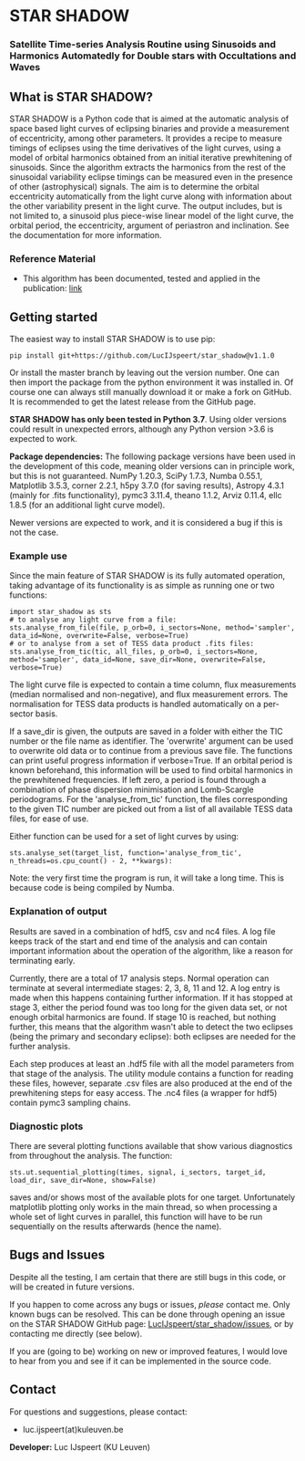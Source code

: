 # STAR SHADOW
### Satellite Time-series Analysis Routine using Sinusoids and Harmonics Automatedly for Double stars with Occultations and Waves


## What is STAR SHADOW?
STAR SHADOW is a Python code that is aimed at the automatic analysis of space based light curves of eclipsing binaries 
and provide a measurement of eccentricity, among other parameters. It provides a recipe to measure timings of eclipses 
using the time derivatives of the light curves, using a model of orbital harmonics obtained from an initial iterative 
prewhitening of sinusoids. Since the algorithm extracts the harmonics from the rest of the sinusoidal variability 
eclipse timings can be measured even in the presence of other (astrophysical) signals. The aim is to determine 
the orbital eccentricity automatically from the light curve along with information about the other variability present 
in the light curve. The output includes, but is not limited to, a sinusoid plus piece-wise linear model of 
the light curve, the orbital period, the eccentricity, argument of periastron and inclination. See the documentation 
for more information.


### Reference Material

* This algorithm has been documented, tested and applied in the publication: [link](link)


## Getting started

The easiest way to install STAR SHADOW is to use pip:

    pip install git+https://github.com/LucIJspeert/star_shadow@v1.1.0

Or install the master branch by leaving out the version number. 
One can then import the package from the python environment it was installed in. 
Of course one can always still manually download it or make a fork on GitHub. 
It is recommended to get the latest release from the GitHub page. 

**STAR SHADOW has only been tested in Python 3.7**. Using older versions could result in unexpected errors, 
although any Python version >3.6 is expected to work.

**Package dependencies:** The following package versions have been used in the development of this code, 
meaning older versions can in principle work, but this is not guaranteed. NumPy 1.20.3, SciPy 1.7.3, Numba 0.55.1, 
Matplotlib 3.5.3, corner 2.2.1, h5py 3.7.0 (for saving results), Astropy 4.3.1 (mainly for .fits functionality), 
pymc3 3.11.4, theano 1.1.2, Arviz 0.11.4, ellc 1.8.5 (for an additional light curve model).

Newer versions are expected to work, and it is considered a bug if this is not the case.


### Example use

Since the main feature of STAR SHADOW is its fully automated operation, taking advantage of its functionality is 
as simple as running one or two functions:

    import star_shadow as sts
    # to analyse any light curve from a file: 
    sts.analyse_from_file(file, p_orb=0, i_sectors=None, method='sampler', data_id=None, overwrite=False, verbose=True)
    # or to analyse from a set of TESS data product .fits files:
    sts.analyse_from_tic(tic, all_files, p_orb=0, i_sectors=None, method='sampler', data_id=None, save_dir=None, overwrite=False, verbose=True)

The light curve file is expected to contain a time column, flux measurements (median normalised and non-negative), 
and flux measurement errors. The normalisation for TESS data products is handled automatically on a per-sector basis. 

If a save_dir is given, the outputs are saved in a folder with either the TIC number or the file name as identifier. 
The 'overwrite' argument can be used to overwrite old data or to continue from a previous save file. The functions can 
print useful progress information if verbose=True. If an orbital period is known beforehand, this information 
will be used to find orbital harmonics in the prewhitened frequencies. If left zero, a period is found through 
a combination of phase dispersion minimisation and Lomb-Scargle periodograms. For the 'analyse_from_tic' function, 
the files corresponding to the given TIC number are picked out from a list of all available TESS data files, 
for ease of use.

Either function can be used for a set of light curves by using:

    sts.analyse_set(target_list, function='analyse_from_tic', n_threads=os.cpu_count() - 2, **kwargs):

Note: the very first time the program is run, it will take a long time. This is because code is being compiled by Numba.


### Explanation of output

Results are saved in a combination of hdf5, csv and nc4 files. A log file keeps track of the start and end time 
of the analysis and can contain important information about the operation of the algorithm, like a reason for 
terminating early.

Currently, there are a total of 17 analysis steps. Normal operation can terminate at several intermediate stages: 
2, 3, 8, 11 and 12. A log entry is made when this happens containing further information. If it has stopped at stage 3, 
either the period found was too long for the given data set, or not enough orbital harmonics are found. 
If stage 10 is reached, but nothing further, this means that the algorithm wasn't able to detect the 
two eclipses (being the primary and secondary eclipse): both eclipses are needed for the further analysis.

Each step produces at least an .hdf5 file with all the model parameters from that stage of the analysis. 
The utility module contains a function for reading these files, however, separate .csv files are also produced 
at the end of the prewhitening steps for easy access. The .nc4 files (a wrapper for hdf5) contain pymc3 sampling chains.


### Diagnostic plots

There are several plotting functions available that show various diagnostics from throughout the analysis. The function:

    sts.ut.sequential_plotting(times, signal, i_sectors, target_id, load_dir, save_dir=None, show=False)

saves and/or shows most of the available plots for one target. Unfortunately matplotlib plotting only works in
the main thread, so when processing a whole set of light curves in parallel, this function will have to be run 
sequentially on the results afterwards (hence the name).


## Bugs and Issues

Despite all the testing, I am certain that there are still bugs in this code, or will be created in future versions. 

If you happen to come across any bugs or issues, *please* contact me. Only known bugs can be resolved.
This can be done through opening an issue on the STAR SHADOW GitHub page: 
[LucIJspeert/star_shadow/issues](https://github.com/LucIJspeert/star_shadow/issues), 
or by contacting me directly (see below).

If you are (going to be) working on new or improved features, I would love to hear from you and see if it can be 
implemented in the source code.


## Contact

For questions and suggestions, please contact:

* luc.ijspeert(at)kuleuven.be

**Developer:** Luc IJspeert (KU Leuven)

